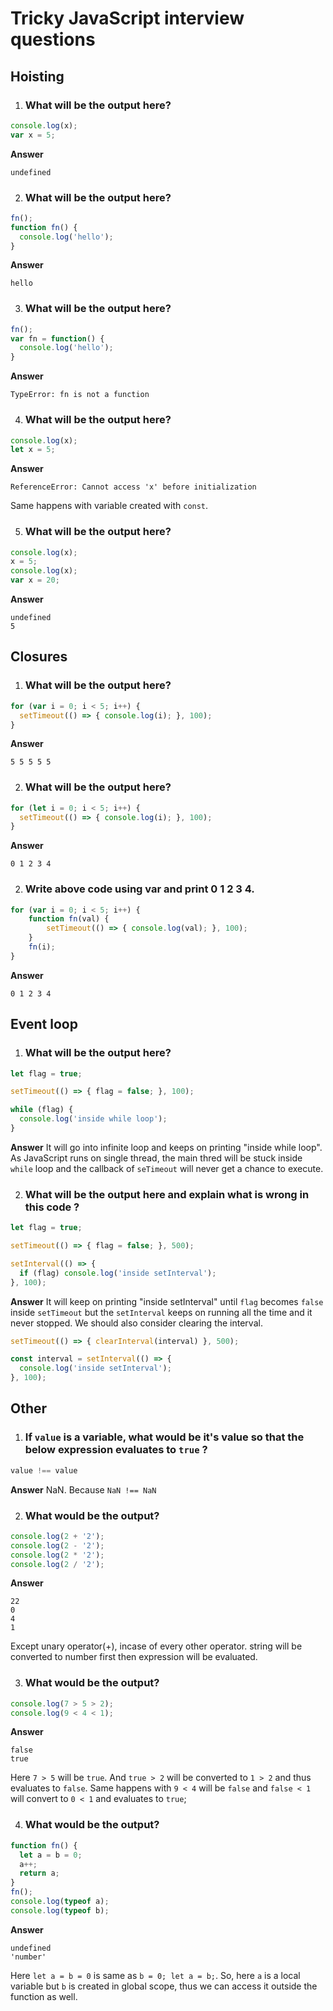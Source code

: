 # Tricky JavaScript interview questions

## Hoisting
1. ### What will be the output here?

```javascript
console.log(x);
var x = 5;
```
**Answer**
```
undefined
```

2. ### What will be the output here?

```javascript
fn();
function fn() {
  console.log('hello');
}
```
**Answer**
```
hello
```
3. ### What will be the output here?

```javascript
fn();
var fn = function() {
  console.log('hello');
}
```
**Answer**
```
TypeError: fn is not a function
```

4. ### What will be the output here?

```javascript
console.log(x);
let x = 5;
```
**Answer**
```
ReferenceError: Cannot access 'x' before initialization
```
Same happens with variable created with `const`.

5. ### What will be the output here?

```javascript
console.log(x);
x = 5;
console.log(x);
var x = 20;
```
**Answer**
```
undefined
5
```












## Closures
1. ### What will be the output here?

```javascript
for (var i = 0; i < 5; i++) {
  setTimeout(() => { console.log(i); }, 100);
}
```
**Answer**
```
5 5 5 5 5
```
2. ### What will be the output here?

```javascript
for (let i = 0; i < 5; i++) {
  setTimeout(() => { console.log(i); }, 100);
}
```
**Answer**
```
0 1 2 3 4
```
2. ### Write above code using var and print 0 1 2 3 4.

```javascript
for (var i = 0; i < 5; i++) {
    function fn(val) {
        setTimeout(() => { console.log(val); }, 100);
    }
    fn(i);
}
```
**Answer**
```
0 1 2 3 4
```


## Event loop

1. ### What will be the output here?

```javascript
let flag = true;

setTimeout(() => { flag = false; }, 100);

while (flag) {
  console.log('inside while loop');
}
```
**Answer**
It will go into infinite loop and keeps on printing "inside while loop". As JavaScript runs on single thread, the main thred will be stuck inside `while` loop and the callback of `seTimeout` will never get a chance to execute. 


2. ### What will be the output here and explain what is wrong in this code ?

```javascript
let flag = true;

setTimeout(() => { flag = false; }, 500);

setInterval(() => { 
  if (flag) console.log('inside setInterval');
}, 100);
```
**Answer**
It will keep on printing "inside setInterval" until `flag` becomes `false` inside `setTimeout` but the `setInterval` keeps on running all the time and it never stopped. We should also consider clearing the interval.
```javascript
setTimeout(() => { clearInterval(interval) }, 500);

const interval = setInterval(() => { 
  console.log('inside setInterval');
}, 100);
```



## Other
1. ### If `value` is a variable, what would be it's value so that the below expression evaluates to `true` ?

```javascript
value !== value
```
**Answer**
NaN. Because `NaN !== NaN`

2. ### What would be the output?

```javascript
console.log(2 + '2');
console.log(2 - '2');
console.log(2 * '2');
console.log(2 / '2');
```
**Answer**
```
22
0
4
1
```
Except unary operator(+), incase of every other operator. string will be converted to number first then expression will be evaluated.

3. ### What would be the output?

```javascript
console.log(7 > 5 > 2);
console.log(9 < 4 < 1);
```
**Answer**
```
false
true
```
Here `7 > 5` will be `true`. And `true > 2` will be converted to `1 > 2` and thus evaluates to `false`. Same happens with `9 < 4` will be `false` and `false < 1` will convert to `0 < 1` and evaluates to `true`;


4. ### What would be the output?

```javascript
function fn() {
  let a = b = 0;
  a++;
  return a;
}
fn();
console.log(typeof a);
console.log(typeof b);
```
**Answer**
```
undefined
'number'
```
Here `let a = b = 0` is same as `b = 0; let a = b;`. So, here `a` is a local variable but `b` is created in global scope, thus we can access it outside the function as well.




